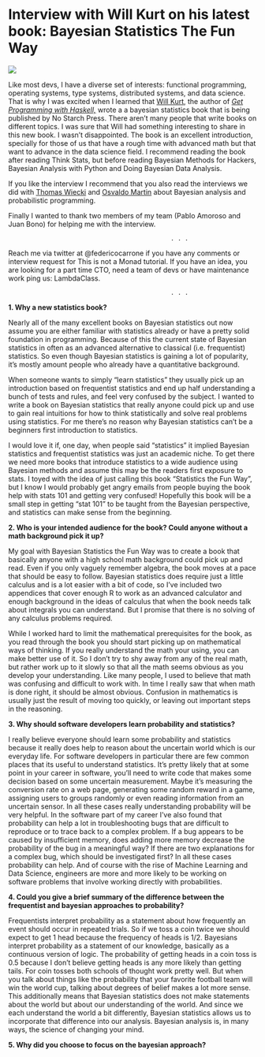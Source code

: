 # **Interview with** Will Kurt on his latest book: Bayesian Statistics The Fun Way


![](https://miro.medium.com/max/544/1*LDJcJQMeyOPU9lqAs98JBQ.jpeg?q=20)


Like most devs, I have a diverse set of interests: functional programming, operating systems, type systems, distributed systems, and data science. That is why I was excited when I learned that [Will Kurt](https://twitter.com/willkurt), the author of [_Get Programming with Haskell,_](https://www.manning.com/books/get-programming-with-haskell)  wrote a a bayesian statistics book that is being published by No Starch Press. There aren’t many people that write books on different topics. I was sure that Will had something interesting to share in this new book. I wasn’t disappointed. The book is an excellent introduction, specially for those of us that have a rough time with advanced math but that want to advance in the data science field. I recommend reading the book after reading Think Stats, but before reading Bayesian Methods for Hackers, Bayesian Analysis with Python and Doing Bayesian Data Analysis.

If you like the interview I recommend that you also read the interviews we did with [Thomas Wiecki](https://notamonadtutorial.com/inteview-with-thomas-wiecki-about-probabilistic-programming-and-pymc-66a12b6f3f2e) and [Osvaldo Martin](https://notamonadtutorial.com/interview-with-osvaldo-martin-about-bayesian-analysis-with-python-a696b2bce3ba) about Bayesian analysis and probabilistic programming.

Finally I wanted to thank two members of my team (Pablo Amoroso and Juan Bono) for helping me with the interview.

                                                  . . .
Reach me via twitter at @federicocarrone if you have any comments or interview request for This is not a Monad tutorial.
If you have an idea, you are looking for a part time CTO, need a team of devs or have maintenance work ping us: LambdaClass.

                                                  . . .

**1. Why a new statistics book?**

Nearly all of the many excellent books on Bayesian statistics out now assume you are either familiar with statistics already or have a pretty solid foundation in programming. Because of this the current state of Bayesian statistics in often as an advanced alternative to classical (i.e. frequentist) statistics. So even though Bayesian statistics is gaining a lot of popularity, it’s mostly amount people who already have a quantitative background.

When someone wants to simply “learn statistics” they usually pick up an introduction based on frequentist statistics and end up half understanding a bunch of tests and rules, and feel very confused by the subject. I wanted to write a book on Bayesian statistics that really anyone could pick up and use to gain real intuitions for how to think statistically and solve real problems using statistics. For me there’s no reason why Bayesian statistics can’t be a beginners first introduction to statistics.

I would love it if, one day, when people said “statistics” it implied Bayesian statistics and frequentist statistics was just an academic niche. To get there we need more books that introduce statistics to a wide audience using Bayesian methods and assume this may be the readers first exposure to stats. I toyed with the idea of just calling this book “Statistics the Fun Way”, but I know I would probably get angry emails from people buying the book help with stats 101 and getting very confused! Hopefully this book will be a small step in getting “stat 101” to be taught from the Bayesian perspective, and statistics can make sense from the beginning.

**2. Who is your intended audience for the book? Could anyone without a math background pick it up?**

My goal with Bayesian Statistics the Fun Way was to create a book that basically anyone with a high school math background could pick up and read. Even if you only vaguely remember algebra, the book moves at a pace that should be easy to follow. Bayesian statistics does require just a little calculus and is a lot easier with a bit of code, so I’ve included two appendices that cover enough R to work as an advanced calculator and enough background in the ideas of calculus that when the book needs talk about integrals you can understand. But I promise that there is no solving of any calculus problems required.

While I worked hard to limit the mathematical prerequisites for the book, as you read through the book you should start picking up on mathematical ways of thinking. If you really understand the math your using, you can make better use of it. So I don’t try to shy away from any of the real math, but rather work up to it slowly so that all the math seems obvious as you develop your understanding. Like many people, I used to believe that math was confusing and difficult to work with. In time I really saw that when math is done right, it should be almost obvious. Confusion in mathematics is usually just the result of moving too quickly, or leaving out important steps in the reasoning.

**3. Why should software developers learn probability and statistics?**

I really believe everyone should learn some probability and statistics because it really does help to reason about the uncertain world which is our everyday life. For software developers in particular there are few common places that its useful to understand statistics. It’s pretty likely that at some point in your career in software, you’ll need to write code that makes some decision based on some uncertain measurement. Maybe it’s measuring the conversion rate on a web page, generating some random reward in a game, assigning users to groups randomly or even reading information from an uncertain sensor. In all these cases really understanding probability will be very helpful. In the software part of my career I’ve also found that probability can help a lot in troubleshooting bugs that are difficult to reproduce or to trace back to a complex problem. If a bug appears to be caused by insufficient memory, does adding more memory decrease the probability of the bug in a meaningful way? If there are two explanations for a complex bug, which should be investigated first? In all these cases probability can help. And of course with the rise of Machine Learning and Data Science, engineers are more and more likely to be working on software problems that involve working directly with probabilities.

**4. Could you give a brief summary of the difference between the frequentist and bayesian approaches to probability?**

Frequentists interpret probability as a statement about how frequently an event should occur in repeated trials. So if we toss a coin twice we should expect to get 1 head because the frequency of heads is 1/2. Bayesians interpret probability as a statement of our knowledge, basically as a continuous version of logic. The probability of getting heads in a coin toss is 0.5 because I don’t believe getting heads is any more likely than getting tails. For coin tosses both schools of thought work pretty well. But when you talk about things like the probability that your favorite football team will win the world cup, talking about degrees of belief makes a lot more sense. This additionally means that Bayesian statistics does not make statements about the world but about our understanding of the world. And since we each understand the world a bit differently, Bayesian statistics allows us to incorporate that difference into our analysis. Bayesian analysis is, in many ways, the science of changing your mind.

**5. Why did you choose to focus on the bayesian approach?**
